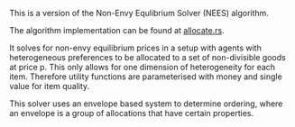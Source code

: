 This is a version of the Non-Envy Equlibrium Solver (NEES) algorithm.

The algorithm implementation can be found at [allocate.rs](src/solver/allocate.rs).

It solves for non-envy equilibrium prices in a setup with agents with heterogeneous preferences to be allocated to a set of non-divisible goods at price p.
This only allows for one dimension of heterogeneity for each item. Therefore utility functions are parameterised with money and single value for item quality.

This solver uses an envelope based system to determine ordering, where an envelope is a group of allocations that have certain properties.
